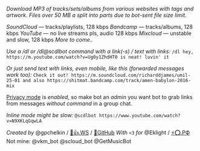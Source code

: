 *Download MP3 of tracks/sets/albums from various websites with tags and artwork. Files over 50 MB a split into parts due to bot-sent file size limit.*

*SoundCloud* — tracks/playlists, 128 kbps
*Bandcamp* — tracks/albums, 128 kbps
*YouTube* — no live streams pls, audio 128 kbps
*Mixcloud* — unstable and slow, 128 kbps
_More to come.._

*Use a /dl or /dl@scdlbot command with a link(-s) / text with links:*
`/dl hey, https://m.youtube.com/watch?v=Ug0y1ZhdHT0 is neat! luvin' it`

*Or just send text with links, even mobile, like this (forwarded messages work too):*
`Check it out! https://m.soundcloud.com/richarddjames/umil-25-01 and also https://shitmat.bandcamp.com/track/amen-babylon-2016-mix`

[Privacy mode](https://core.telegram.org/bots#privacy-mode) is _enabled_, so make bot an _admin_ you want bot to grab links from messages _without command_ in a group chat. 

*Inline mode might be slow:*
`@scdlbot https://www.youtube.com/watch?v=N9XKLqGqwLA`

*Created by* @gpchelkin / [🐝👍.WS](http://xn--lo8h6c.ws/) / [🌟GitHub](https://github.com/gpchelkin/scdlbot)
*With* `<3` *for* @Eklight / [⚡⭕.РФ](http://Электрокружок.РФ)
Not mine: @vkm\_bot @scloud\_bot @GetMusicBot
